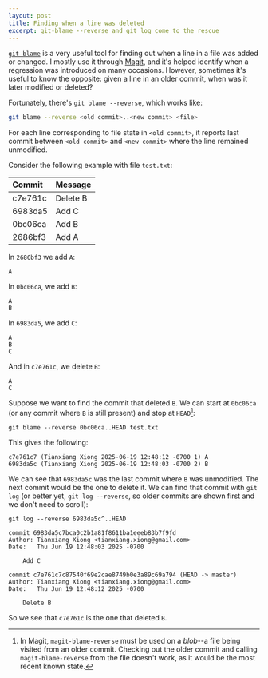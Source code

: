 ```yaml
---
layout: post
title: Finding when a line was deleted
excerpt: git-blame --reverse and git log come to the rescue
---
```


[`git blame`](https://git-scm.com/docs/git-blame) is a very useful tool for finding out when a line in a file was added or changed. I mostly use it through [Magit](https://magit.vc/manual/magit/Blaming.html), and it's helped identify when a regression was introduced on many occasions. However, sometimes it's useful to know the opposite: given a line in an older commit, when was it later modified or deleted?

Fortunately, there's `git blame --reverse`, which works like:

```sh
git blame --reverse <old commit>..<new commit> <file>
```

For each line corresponding to file state in `<old commit>`, it reports last commit between `<old commit>` and `<new commit>` where the line remained unmodified.

Consider the following example with file `test.txt`:

| Commit  | Message  |
|:--------|:---------|
| c7e761c | Delete B |
| 6983da5 | Add C    |
| 0bc06ca | Add B    |
| 2686bf3 | Add A    |

In `2686bf3` we add `A`:

```
A
```

In `0bc06ca`, we add `B`:

```
A
B
```

In `6983da5`, we add `C`:

```
A
B
C
```

And in `c7e761c`, we delete `B`:

```
A
C
```

Suppose we want to find the commit that deleted `B`. We can start at `0bc06ca` (or any commit where `B` is still present) and stop at `HEAD`[^1]:

```
git blame --reverse 0bc06ca..HEAD test.txt
```

This gives the following:

```
c7e761c7 (Tianxiang Xiong 2025-06-19 12:48:12 -0700 1) A
6983da5c (Tianxiang Xiong 2025-06-19 12:48:03 -0700 2) B
```

We can see that `6983da5c` was the last commit where `B` was unmodified. The next commit would be the one to delete it. We can find that commit with `git log` (or better yet, `git log --reverse`, so older commits are shown first and we don't need to scroll):

```
git log --reverse 6983da5c^..HEAD
```

```
commit 6983da5c7bca0c2b1a81f8611ba1eeeb83b7f9fd
Author: Tianxiang Xiong <tianxiang.xiong@gmail.com>
Date:   Thu Jun 19 12:48:03 2025 -0700

    Add C

commit c7e761c7c87540f69e2cae8749b0e3a89c69a794 (HEAD -> master)
Author: Tianxiang Xiong <tianxiang.xiong@gmail.com>
Date:   Thu Jun 19 12:48:12 2025 -0700

    Delete B
```

So we see that `c7e761c` is the one that deleted `B`.

[^1]: In Magit, `magit-blame-reverse` must be used on a _blob_--a file being visited from an older commit. Checking out the older commit and calling `magit-blame-reverse` from the file doesn't work, as it would be the most recent known state.
